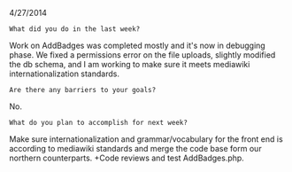 4/27/2014

    What did you do in the last week?
    
Work on AddBadges was completed mostly and it's now in debugging phase. We fixed a permissions error on the file uploads, slightly modified the db schema, and I am working to make sure it meets mediawiki internationalization standards.

    Are there any barriers to your goals?

No.

    What do you plan to accomplish for next week?

Make sure internationalization and grammar/vocabulary for the front end is according to mediawiki standards and merge the code base form our northern counterparts. +Code reviews and test AddBadges.php.
